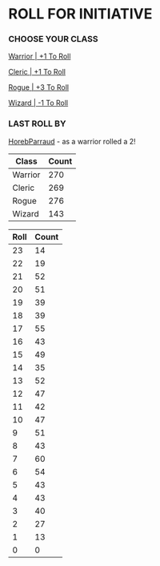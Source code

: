 # ROLL FOR INITIATIVE
### CHOOSE YOUR CLASS

[Warrior | +1 To Roll](https://github.com/benjaminsampica/benjaminsampica/issues/new?title=roll%7Cwarrior&body=Just+click+%27Submit+new+issue%27.)

[Cleric | +1 To Roll](https://github.com/benjaminsampica/benjaminsampica/issues/new?title=roll%7Ccleric&body=Just+click+%27Submit+new+issue%27.)

[Rogue | +3 To Roll](https://github.com/benjaminsampica/benjaminsampica/issues/new?title=roll%7Crogue&body=Just+click+%27Submit+new+issue%27.)

[Wizard | -1 To Roll](https://github.com/benjaminsampica/benjaminsampica/issues/new?title=roll%7Cwizard&body=Just+click+%27Submit+new+issue%27.)
### LAST ROLL BY
[HorebParraud](https://www.github.com/HorebParraud) - as a warrior rolled a 2!

|Class|Count|
|-|-|
|Warrior|270|
|Cleric|269|
|Rogue|276|
|Wizard|143|

|Roll|Count|
|-|-|
|23|14
|22|19
|21|52
|20|51
|19|39
|18|39
|17|55
|16|43
|15|49
|14|35
|13|52
|12|47
|11|42
|10|47
|9|51
|8|43
|7|60
|6|54
|5|43
|4|43
|3|40
|2|27
|1|13
|0|0
